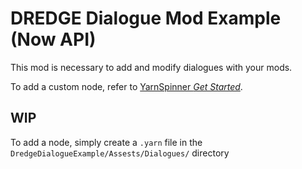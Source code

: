# DREDGE Dialogue Mod Example (Now API)

This mod is necessary to add and modify dialogues with your mods.

To add a custom node, refer to [YarnSpinner *Get Started*](https://docs.yarnspinner.dev/getting-started/writing-in-yarn).

## WIP

To add a node, simply create a `.yarn` file in the `DredgeDialogueExample/Assests/Dialogues/` directory
